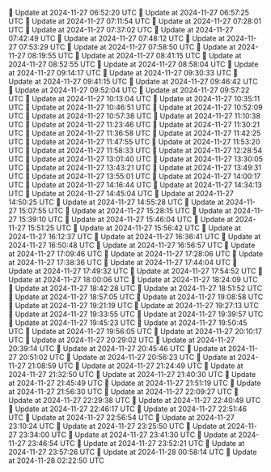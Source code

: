🔄 Update at 2024-11-27 06:52:20 UTC
🔄 Update at 2024-11-27 06:57:25 UTC
🔄 Update at 2024-11-27 07:11:54 UTC
🔄 Update at 2024-11-27 07:28:01 UTC
🔄 Update at 2024-11-27 07:37:02 UTC
🔄 Update at 2024-11-27 07:42:49 UTC
🔄 Update at 2024-11-27 07:48:12 UTC
🔄 Update at 2024-11-27 07:53:29 UTC
🔄 Update at 2024-11-27 07:58:50 UTC
🔄 Update at 2024-11-27 08:19:55 UTC
🔄 Update at 2024-11-27 08:41:15 UTC
🔄 Update at 2024-11-27 08:52:55 UTC
🔄 Update at 2024-11-27 08:58:04 UTC
🔄 Update at 2024-11-27 09:14:17 UTC
🔄 Update at 2024-11-27 09:30:33 UTC
🔄 Update at 2024-11-27 09:41:15 UTC
🔄 Update at 2024-11-27 09:46:42 UTC
🔄 Update at 2024-11-27 09:52:04 UTC
🔄 Update at 2024-11-27 09:57:22 UTC
🔄 Update at 2024-11-27 10:13:04 UTC
🔄 Update at 2024-11-27 10:35:11 UTC
🔄 Update at 2024-11-27 10:46:51 UTC
🔄 Update at 2024-11-27 10:52:09 UTC
🔄 Update at 2024-11-27 10:57:38 UTC
🔄 Update at 2024-11-27 11:10:38 UTC
🔄 Update at 2024-11-27 11:23:46 UTC
🔄 Update at 2024-11-27 11:30:21 UTC
🔄 Update at 2024-11-27 11:36:58 UTC
🔄 Update at 2024-11-27 11:42:25 UTC
🔄 Update at 2024-11-27 11:47:55 UTC
🔄 Update at 2024-11-27 11:53:20 UTC
🔄 Update at 2024-11-27 11:58:33 UTC
🔄 Update at 2024-11-27 12:28:54 UTC
🔄 Update at 2024-11-27 13:01:40 UTC
🔄 Update at 2024-11-27 13:30:05 UTC
🔄 Update at 2024-11-27 13:43:21 UTC
🔄 Update at 2024-11-27 13:49:31 UTC
🔄 Update at 2024-11-27 13:55:01 UTC
🔄 Update at 2024-11-27 14:00:17 UTC
🔄 Update at 2024-11-27 14:16:44 UTC
🔄 Update at 2024-11-27 14:34:13 UTC
🔄 Update at 2024-11-27 14:45:04 UTC
🔄 Update at 2024-11-27 14:50:25 UTC
🔄 Update at 2024-11-27 14:55:28 UTC
🔄 Update at 2024-11-27 15:07:55 UTC
🔄 Update at 2024-11-27 15:28:15 UTC
🔄 Update at 2024-11-27 15:39:10 UTC
🔄 Update at 2024-11-27 15:46:04 UTC
🔄 Update at 2024-11-27 15:51:25 UTC
🔄 Update at 2024-11-27 15:56:42 UTC
🔄 Update at 2024-11-27 16:12:37 UTC
🔄 Update at 2024-11-27 16:36:41 UTC
🔄 Update at 2024-11-27 16:50:48 UTC
🔄 Update at 2024-11-27 16:56:57 UTC
🔄 Update at 2024-11-27 17:09:46 UTC
🔄 Update at 2024-11-27 17:28:06 UTC
🔄 Update at 2024-11-27 17:38:36 UTC
🔄 Update at 2024-11-27 17:44:04 UTC
🔄 Update at 2024-11-27 17:49:32 UTC
🔄 Update at 2024-11-27 17:54:52 UTC
🔄 Update at 2024-11-27 18:00:06 UTC
🔄 Update at 2024-11-27 18:24:09 UTC
🔄 Update at 2024-11-27 18:42:28 UTC
🔄 Update at 2024-11-27 18:51:52 UTC
🔄 Update at 2024-11-27 18:57:05 UTC
🔄 Update at 2024-11-27 19:08:58 UTC
🔄 Update at 2024-11-27 19:21:19 UTC
🔄 Update at 2024-11-27 19:27:13 UTC
🔄 Update at 2024-11-27 19:33:55 UTC
🔄 Update at 2024-11-27 19:39:57 UTC
🔄 Update at 2024-11-27 19:45:23 UTC
🔄 Update at 2024-11-27 19:50:45 UTC
🔄 Update at 2024-11-27 19:56:05 UTC
🔄 Update at 2024-11-27 20:10:17 UTC
🔄 Update at 2024-11-27 20:29:02 UTC
🔄 Update at 2024-11-27 20:39:14 UTC
🔄 Update at 2024-11-27 20:45:46 UTC
🔄 Update at 2024-11-27 20:51:02 UTC
🔄 Update at 2024-11-27 20:56:23 UTC
🔄 Update at 2024-11-27 21:08:59 UTC
🔄 Update at 2024-11-27 21:24:49 UTC
🔄 Update at 2024-11-27 21:32:50 UTC
🔄 Update at 2024-11-27 21:40:30 UTC
🔄 Update at 2024-11-27 21:45:49 UTC
🔄 Update at 2024-11-27 21:51:19 UTC
🔄 Update at 2024-11-27 21:56:30 UTC
🔄 Update at 2024-11-27 22:09:27 UTC
🔄 Update at 2024-11-27 22:29:38 UTC
🔄 Update at 2024-11-27 22:40:49 UTC
🔄 Update at 2024-11-27 22:46:17 UTC
🔄 Update at 2024-11-27 22:51:46 UTC
🔄 Update at 2024-11-27 22:56:54 UTC
🔄 Update at 2024-11-27 23:10:24 UTC
🔄 Update at 2024-11-27 23:25:50 UTC
🔄 Update at 2024-11-27 23:34:00 UTC
🔄 Update at 2024-11-27 23:41:30 UTC
🔄 Update at 2024-11-27 23:46:54 UTC
🔄 Update at 2024-11-27 23:52:21 UTC
🔄 Update at 2024-11-27 23:57:26 UTC
🔄 Update at 2024-11-28 00:58:14 UTC
🔄 Update at 2024-11-28 02:22:50 UTC
